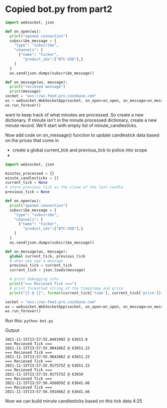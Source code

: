 # Copied bot.py from part2

```python
import websocket, json

def on_open(ws):
  print("opened connection")
  subscribe_message = {
    "type": "subscribe",
    "channels": [
      {"name": "ticker",
        "product_ids":["BTC-USD"],}
    ]
  }
  ws.send(json.dumps(subscribe_message))

def on_message(ws, message):
  print("recieved message")
  print(message)
socket = "wss://ws-feed.pro.coinbase.com"
ws = websocket.WebSocketApp(socket, on_open=on_open, on_message=on_message)
ws.run_forever()
```

want to keep track of what minutes are processed.
So create a new dictionary.
If minute isn't in the minute processed dictionary, create a new minute record.
We'll start with empty list of minute_candlesticks.

Now add code on on_message() function to update candlestick data based on the prices that come in
- create a global current_tick and previous_tick to police into scope
-
```python
import websocket, json

minutes_processed = {}
minute_candlesticks = []
current_tick = None
# store previous tick as the close of the last candle
previous_tick = None

def on_open(ws):
  print("opened connection")
  subscribe_message = {
    "type": "subscribe",
    "channels": [
      {"name": "ticker",
        "product_ids":["BTC-USD"],}
    ]
  }
  ws.send(json.dumps(subscribe_message))

def on_message(ws, message):
  global current_tick, previous_tick
  # when you see a message
  previous_tick = current_tick
  current_tick = json.loads(message)

  # print debugging info
  print("=== Recieved Tick ===")
  # print formatted string of the timestamp and price
  print("{} @ {}", format(current_tick['time'], current_tick['price']))

socket = "wss://ws-feed.pro.coinbase.com"
ws = websocket.WebSocketApp(socket, on_open=on_open, on_message=on_message)
ws.run_forever()
```
Run this: `python bot.py`

Output
```
2021-11-15T23:57:55.848199Z @ 63653.8
=== Recieved Tick ===
2021-11-15T23:57:55.904106Z @ 63651.23
=== Recieved Tick ===
2021-11-15T23:57:55.904106Z @ 63651.23
=== Recieved Tick ===
2021-11-15T23:57:55.917575Z @ 63651.23
=== Recieved Tick ===
2021-11-15T23:57:55.917575Z @ 63650
=== Recieved Tick ===
2021-11-15T23:57:56.456059Z @ 63641.66
=== Recieved Tick ===
2021-11-15T23:57:56.591046Z @ 63641.66
```

Now we can build minute candlesticks based on this tick data
4:25